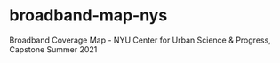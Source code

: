 # broadband-map-nys
Broadband Coverage Map - NYU Center for Urban Science &amp; Progress, Capstone Summer 2021
